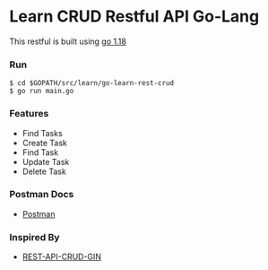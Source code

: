 # Learn CRUD Restful API Go-Lang

This restful is built using [go 1.18](https://go.dev)


### Run
```
$ cd $GOPATH/src/learn/go-learn-rest-crud
$ go run main.go 
```

### Features

- Find Tasks
- Create Task
- Find Task
- Update Task
- Delete Task

### Postman Docs

- [Postman](https://www.getpostman.com/collections/16d71a2bc2d260196d5f)

### Inspired By

- [REST-API-CRUD-GIN](https://github.com/Faqihyugos/rest-api-crud-gin)